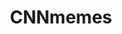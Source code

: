 ---
title: CNNmemes
crosslinks:
- The_Donald
- REEEEEEEEEE
- ShitPoliticsSays
- EnoughTrumpSpam
- legaladvice
- coaxedintoasnafu
- PoliticalHumor
- conspiracy
- TheMemeWars
- WayOfTheBern
- politics
- TopMindsOfReddit
- TheNewRight
- uncensorednews
- circlejerk
- dankmemes
- wtfstockphotos
- restorethefourth
- pics
---